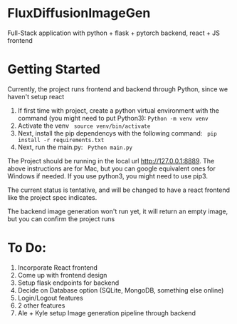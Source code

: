 # FluxDiffusionImageGen
Full-Stack application with python + flask + pytorch backend, react + JS frontend

# Getting Started
Currently, the project runs frontend and backend through Python, since we haven't setup react

1. If first time with project, create a python virtual environment with the command (you might need to put Python3):
``` Python -m venv venv ```
2. Activate the venv
``` source venv/bin/activate```
3. Next, install the pip dependencys with the following command:
``` pip install -r requirements.txt```
4. Next, run the main.py:
``` Python main.py```

The Project should be running in the local url http://127.0.0.1:8889. The above instructions are for Mac, but you can google
equivalent ones for Windows if needed. If you use python3, you might need to use pip3.

The current status is tentative, and will be changed to have a react frontend like the project spec indicates.

The backend image generation won't run yet, it will return an empty image, but you can confirm the project runs

# To Do:
1. Incorporate React frontend
2. Come up with frontend design
3. Setup flask endpoints for backend
4. Decide on Database option (SQLite, MongoDB, something else online)
5. Login/Logout features
6. 2 other features
7. Ale + Kyle setup Image generation pipeline through backend
